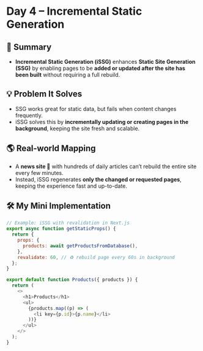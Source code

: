 # Day 4 – Incremental Static Generation

## 📄 Summary
- **Incremental Static Generation (iSSG)** enhances **Static Site Generation (SSG)** by enabling pages to be **added or updated after the site has been built** without requiring a full rebuild.

## 💡 Problem It Solves
- SSG works great for static data, but fails when content changes frequently. 
- iSSG solves this by **incrementally updating or creating pages in the background**, keeping the site fresh and scalable.

## 🌎 Real-world Mapping
- A **news site 📰** with hundreds of daily articles can’t rebuild the entire site every few minutes.  
- Instead, iSSG regenerates **only the changed or requested pages**, keeping the experience fast and up-to-date.

## 🛠 My Mini Implementation
```javascript
// Example: iSSG with revalidation in Next.js
export async function getStaticProps() {
  return {
    props: {
      products: await getProductsFromDatabase(),
    },
    revalidate: 60, // ♻️ rebuild page every 60s in background
  };
}

export default function Products({ products }) {
  return (
    <>
      <h1>Products</h1>
      <ul>
        {products.map((p) => (
          <li key={p.id}>{p.name}</li>
        ))}
      </ul>
    </>
  );
}
```
